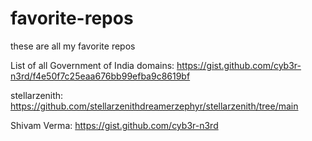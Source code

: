 # favorite-repos
these are all my favorite repos

List of all Government of India domains: https://gist.github.com/cyb3r-n3rd/f4e50f7c25eaa676bb99efba9c8619bf


stellarzenith: https://github.com/stellarzenithdreamerzephyr/stellarzenith/tree/main 


Shivam Verma: https://gist.github.com/cyb3r-n3rd




